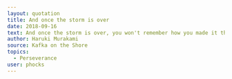 ```yaml
---
layout: quotation
title: And once the storm is over
date: 2018-09-16
text: And once the storm is over, you won't remember how you made it through, how you managed to survive. You won't even be sure whether the storm is really over. But one thing is certain. When you come out of the storm, you won't be the same person who walked in. That's what this storm's all about.
author: Haruki Murakami
source: Kafka on the Shore
topics:
  - Perseverance
user: phocks
---
```

